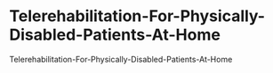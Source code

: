 # Telerehabilitation-For-Physically-Disabled-Patients-At-Home
 Telerehabilitation-For-Physically-Disabled-Patients-At-Home 
